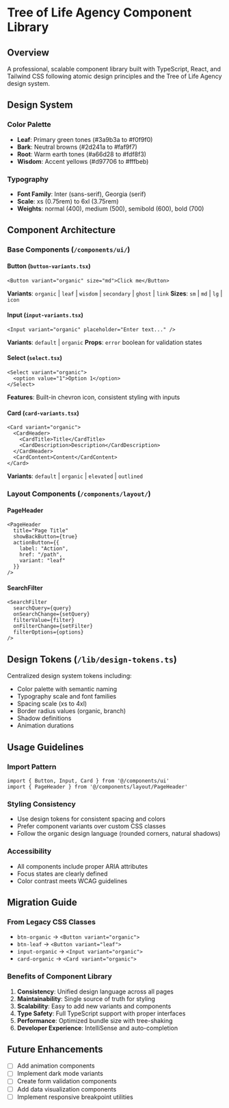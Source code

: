 # Tree of Life Agency Component Library

## Overview
A professional, scalable component library built with TypeScript, React, and Tailwind CSS following atomic design principles and the Tree of Life Agency design system.

## Design System

### Color Palette
- **Leaf**: Primary green tones (#3a9b3a to #f0f9f0)
- **Bark**: Neutral browns (#2d241a to #faf9f7)  
- **Root**: Warm earth tones (#a66d28 to #fdf8f3)
- **Wisdom**: Accent yellows (#d97706 to #fffbeb)

### Typography
- **Font Family**: Inter (sans-serif), Georgia (serif)
- **Scale**: xs (0.75rem) to 6xl (3.75rem)
- **Weights**: normal (400), medium (500), semibold (600), bold (700)

## Component Architecture

### Base Components (`/components/ui/`)

#### Button (`button-variants.tsx`)
```tsx
<Button variant="organic" size="md">Click me</Button>
```
**Variants**: `organic` | `leaf` | `wisdom` | `secondary` | `ghost` | `link`
**Sizes**: `sm` | `md` | `lg` | `icon`

#### Input (`input-variants.tsx`)
```tsx
<Input variant="organic" placeholder="Enter text..." />
```
**Variants**: `default` | `organic`
**Props**: `error` boolean for validation states

#### Select (`select.tsx`)
```tsx
<Select variant="organic">
  <option value="1">Option 1</option>
</Select>
```
**Features**: Built-in chevron icon, consistent styling with inputs

#### Card (`card-variants.tsx`)
```tsx
<Card variant="organic">
  <CardHeader>
    <CardTitle>Title</CardTitle>
    <CardDescription>Description</CardDescription>
  </CardHeader>
  <CardContent>Content</CardContent>
</Card>
```
**Variants**: `default` | `organic` | `elevated` | `outlined`

### Layout Components (`/components/layout/`)

#### PageHeader
```tsx
<PageHeader 
  title="Page Title"
  showBackButton={true}
  actionButton={{
    label: "Action",
    href: "/path",
    variant: "leaf"
  }}
/>
```

#### SearchFilter
```tsx
<SearchFilter
  searchQuery={query}
  onSearchChange={setQuery}
  filterValue={filter}
  onFilterChange={setFilter}
  filterOptions={options}
/>
```

## Design Tokens (`/lib/design-tokens.ts`)

Centralized design system tokens including:
- Color palette with semantic naming
- Typography scale and font families
- Spacing scale (xs to 4xl)
- Border radius values (organic, branch)
- Shadow definitions
- Animation durations

## Usage Guidelines

### Import Pattern
```tsx
import { Button, Input, Card } from '@/components/ui'
import { PageHeader } from '@/components/layout/PageHeader'
```

### Styling Consistency
- Use design tokens for consistent spacing and colors
- Prefer component variants over custom CSS classes
- Follow the organic design language (rounded corners, natural shadows)

### Accessibility
- All components include proper ARIA attributes
- Focus states are clearly defined
- Color contrast meets WCAG guidelines

## Migration Guide

### From Legacy CSS Classes
- `btn-organic` → `<Button variant="organic">`
- `btn-leaf` → `<Button variant="leaf">`
- `input-organic` → `<Input variant="organic">`
- `card-organic` → `<Card variant="organic">`

### Benefits of Component Library
1. **Consistency**: Unified design language across all pages
2. **Maintainability**: Single source of truth for styling
3. **Scalability**: Easy to add new variants and components
4. **Type Safety**: Full TypeScript support with proper interfaces
5. **Performance**: Optimized bundle size with tree-shaking
6. **Developer Experience**: IntelliSense and auto-completion

## Future Enhancements
- [ ] Add animation components
- [ ] Implement dark mode variants
- [ ] Create form validation components
- [ ] Add data visualization components
- [ ] Implement responsive breakpoint utilities
